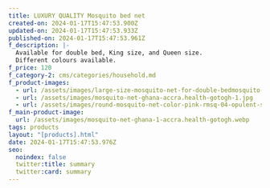 ```yaml
---
title: LUXURY QUALITY Mosquito bed net
created-on: 2024-01-17T15:47:53.900Z
updated-on: 2024-01-17T15:47:53.933Z
published-on: 2024-01-17T15:47:53.961Z
f_description: |-
  Available for double bed, King size, and Queen size. 
  Different colours available.
f_price: 120
f_category-2: cms/categories/household.md
f_product-images:
  - url: /assets/images/large-size-mosquito-net-for-double-bedmosquito-net-ghana-accra.health-gotogh.webp
  - url: /assets/images/mosquito-net-ghana-accra.health-gotogh-1.jpg
  - url: /assets/images/round-mosquito-net-color-pink-rmsq-04-opulent-sd-original-imafq2f5w4b-mosquito-net-ghana-accra.health-gotoghyygez.webp
f_main-product-image:
  url: /assets/images/mosquito-net-ghana-1-accra.health-gotogh.webp
tags: products
layout: "[products].html"
date: 2024-01-17T15:47:53.976Z
seo:
  noindex: false
  twitter:title: summary
  twitter:card: summary
---
```

